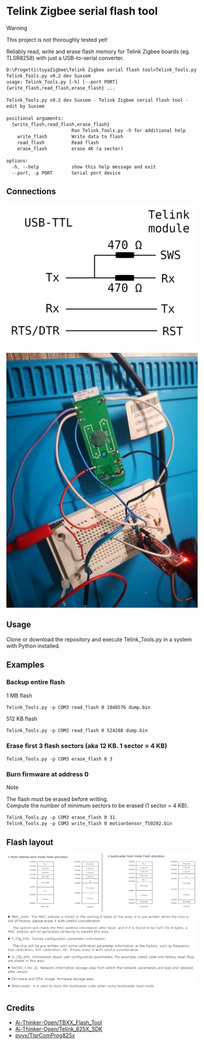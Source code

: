 # Telink Zigbee serial flash tool

> [!WARNING]  
> This project is not thoroughly tested yet!

Reliably read, write and erase flash memory for Telink Zigbee boards (eg. TLSR8258) with just a USB-to-serial converter.

```
D:\Progetti\tuyaZigbee\Telink Zigbee serial flash tool>Telink_Tools.py 
Telink_Tools.py v0.2 dev Suxsem
usage: Telink_Tools.py [-h] [--port PORT] {write_flash,read_flash,erase_flash} ...

Telink_Tools.py v0.2 dev Suxsem - Telink Zigbee serial flash tool - edit by Suxsem

positional arguments:
  {write_flash,read_flash,erase_flash}
                        Run Telink_Tools.py -h for additional help
    write_flash         Write data to flash
    read_flash          Read flash
    erase_flash         erase 4K (a sector)

options:
  -h, --help            show this help message and exit
  --port, -p PORT       Serial port device

```
## Connections

<picture>
    <source media="(prefers-color-scheme: dark)" srcset="./docs/diagram_dark.png" />
    <source media="(prefers-color-scheme: light)" srcset="./docs/diagram.png" />
    <img alt="Diagram" src="./docs/diagram.png" />
</picture>

![Example](/docs/connection_example.jpg)

## Usage

Clone or download the repository and execute Telink_Tools.py in a system with Python installed.

## Examples

### Backup entire flash

1 MB flash

    Telink_Tools.py -p COM3 read_flash 0 1048576 dump.bin

512 KB flash

    Telink_Tools.py -p COM3 read_flash 0 524288 dump.bin

### Erase first 3 flash sectors (aka 12 KB. 1 sector = 4 KB)

    Telink_Tools.py -p COM3 erase_flash 0 3

### Burn firmware at address 0

> [!NOTE]  
> The flash must be erased before writing.  
> Compute the number of minimum sectors to be erased (1 sector = 4 KB).
	
	Telink_Tools.py -p COM3 erase_flash 0 31	
    Telink_Tools.py -p COM3 write_flash 0 motionSensor_TS0202.bin

## Flash layout

<picture>
    <source media="(prefers-color-scheme: dark)" srcset="./docs/flash_allocation_dark.PNG" />
    <source media="(prefers-color-scheme: light)" srcset="./docs/flash_allocation.PNG" />
    <img alt="Flash allocation" src="./docs/flash_allocation.PNG" />
</picture>
<picture>
    <source media="(prefers-color-scheme: dark)" srcset="./docs/flash_description_dark.PNG" />
    <source media="(prefers-color-scheme: light)" srcset="./docs/flash_description.PNG" />
    <img alt="Flash allocation" src="./docs/flash_description.PNG" />
</picture>

## Credits

- [Ai-Thinker-Open/TBXX_Flash_Tool](https://github.com/Ai-Thinker-Open/TBXX_Flash_Tool)
- [Ai-Thinker-Open/Telink_825X_SDK](https://github.com/Ai-Thinker-Open/Telink_825X_SDK/tree/master/example/bootloader)
- [pvvx/TlsrComProg825x](https://github.com/pvvx/TlsrComProg825x)